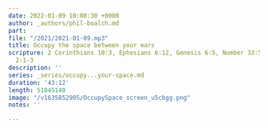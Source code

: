 ```yaml
---
date: 2022-01-09 10:08:30 +0000
author: _authors/phil-boalch.md
part: 
file: "/2021/2021-01-09.mp3"
title: Occupy the space between your ears
scripture: 2 Corinthians 10:3, Ephesians 6:12, Genesis 6:5, Number 33:52, Ephesians
  2:1-3
description: ''
series: _series/occupy...your-space.md
duration: '43:12'
length: 51845140
image: "/v1635852905/OccupySpace_screen_u5cbgg.png"
notes: ''

---
```

